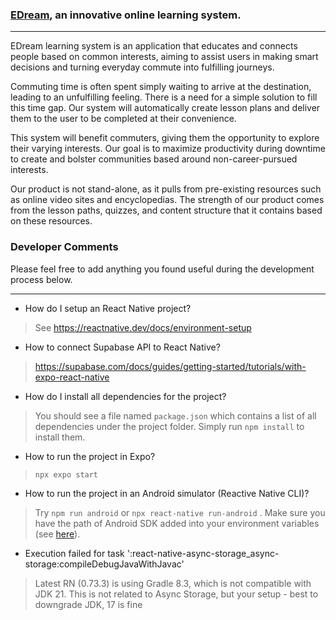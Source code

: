 ### [EDream](http://edream.kakari.cc), an innovative online learning system.

---

EDream learning system is an application that educates and connects people based on common interests, aiming to assist users in making smart decisions and turning everyday commute into fulfilling journeys.

Commuting time is often spent simply waiting to arrive at the destination, leading to an unfulfilling feeling. There is a need for a simple solution to fill this time gap. Our system will automatically create lesson plans and deliver them to the user to be completed at their convenience. 

This system will benefit commuters, giving them the opportunity to explore their varying interests. Our goal is to maximize productivity during downtime to create and bolster communities based around non-career-pursued interests. 

Our product is not stand-alone, as it pulls from pre-existing resources such as online video sites and encyclopedias. The strength of our product comes from the lesson paths, quizzes, and content structure that it contains based on these resources. 





### Developer Comments

Please feel free to add anything you found useful during the development process below.

---

* How do I setup an React Native project?

> See https://reactnative.dev/docs/environment-setup

* How to connect Supabase API to React Native?

> https://supabase.com/docs/guides/getting-started/tutorials/with-expo-react-native

* How do I install all dependencies for the project?

> You should see a file named `package.json` which contains a list of all dependencies under the project folder. Simply run `npm install` to install them.

* How to run the project in Expo?

> `npx expo start`

* How to run the project in an Android simulator (Reactive Native CLI)?

> Try `npm run android` or `npx react-native run-android` . Make sure you have the path of Android SDK added into your environment variables (see [here](https://developer.android.com/tools/variables)).

* Execution failed for task ':react-native-async-storage_async-storage:compileDebugJavaWithJavac'

> Latest RN (0.73.3) is using Gradle 8.3, which is not compatible with JDK 21. This is not related to Async Storage, but your setup - best to downgrade JDK, 17 is fine

